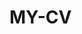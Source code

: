  # MY-CV  
 
       
        
           
                 
          
          
          
          
       
     
  
    
 
 
